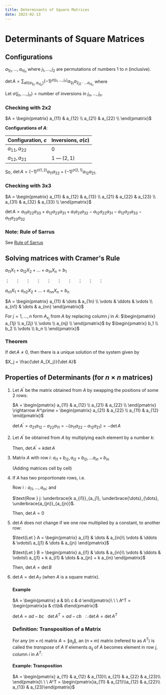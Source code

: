 ```yaml
---
title: Determinants of Square Matrices
date: 2023-02-13
---
```


# Determinants of Square Matrices
## Configurations

$a_{1j_1}, \dots, a_{nj_{n}}$ where $j_1, \dots, j_{2}$ are permutations of numbers $1$ to $n$ (inclusive). 

$\det A = \sum_{\text{all} \{a_{1j_{1}}, a_{nj_{n}}\}} (-1)^{\sigma(j_1, \dots, j_n)} a_{1j_1} a_{2_{j2} \cdot \dots a_{nj_n}}$ where

Let $\sigma(j_n, \dots, j_n) = \text{number of inversions in } j_n, \dots, j_n$.

### Checking with 2x2
$A = \begin{pmatrix}
    a_{11} & a_{12} \\
    a_{21} & a_{22} \\
\end{pmatrix}$

**Configurations of $A$**:

| Configuration, $c$ | Inversions, $\sigma(c)$ |
|--------------------|-------------------------|
|  $a_{11}, a_{22}$  | $0$                     |
|  $a_{12}, a_{21}$  | $1$ &mdash; $(2,1)$     |


So, $\det A = (-1)^{\sigma(1, 2)} a_{11} a_{22} + (-1)^{\sigma(2, 1)} a_{12} a_{21}$.

### Checking with 3x3
$A = \begin{pmatrix}
    a_{11} & a_{12} & a_{13} \\
    a_{21} & a_{22} & a_{23} \\
    a_{31} & a_{32} & a_{33} \\
\end{pmatrix}$

$\det A = a_{11} a_{22} a_{33} + a_{12} a_{23} a_{31} + a_{1} a_{21} a_{32} - a_{12} a_{22} a_{31} - a_{12} a_{21} a_{33} - a_{11} a_{23} a_{32}$

### Note: Rule of Sarrus
See [Rule of Sarrus](https://en.wikipedia.org/wiki/Rule_of_Sarrus)

## Solving matrices with Cramer's Rule
$a_{11} X_{1} + a_{12} X_2 + \dots + a_{1n}X_n = b_1$

$\vdots \ \ \ \ \ \vdots \ \ \ \ \ \vdots \ \ \ \ \ \vdots \ \ \ \ \ \vdots \ \ \ \ \ \vdots \ \ \ \ \ \vdots \ \ \ \ \ \vdots \ \ \ \ \ \vdots \ \ \ \ \ \vdots$

$a_{n1} X_{1} + a_{n2} X_{2} + \dots + a_{nn} X_n = b_n$

$A = \begin{pmatrix}
    a_{11} & \dots  & a_{1n} \\
    \vdots & \ddots & \vdots \\
    a_{n1} & \dots  & a_{nn}
\end{pmatrix}$ 

For $j = 1, \dots, n$ form $A_{x_j}$ from $A$ by replacing column $j$ in $A$: $\begin{pmatrix}
    a_{1j} \\
    a_{2j} \\
    \vdots \\
    a_{nj} \\
\end{pmatrix}$ by $\begin{pmatrix}
    b_1 \\
    b_2 \\
    \vdots \\
    b_n \\
\end{pmatrix}$

### Theorem 
If $\det A \neq 0$, then there is a unique solution of the system given by 


$X_j = \frac{\det A_{X_j}}{\det A}$

## Properties of Determinants (for $n \times n$ matrices)

1. Let $A^\prime$ be the matrix obtained from $A$ by swapping the positions of some 2 rows:

    $A = \begin{pmatrix}
        a_{11} & a_{12} \\
        a_{21} & a_{22} \\
    \end{pmatrix} \rightarrow A^\prime = \begin{pmatrix}
        a_{21} & a_{22} \\
        a_{11} & a_{12}
    \end{pmatrix}$

    $\det A^\prime = a_{21} a_{12} - a_{22} a_{11} = -(a_{11} a_{22} - a_{12} a_{21}) = - \det A$

2. Let $A^{\prime}$ be obtained from $A$ by multiplying each element by a number $k$:

    Then, $\det A^\prime = k \det A$ 

3. Matrix $A$ with row $i$:
    $a_{i1} + b_{i2}, a_{i2} + b_{i2}, \dots a_{in} + b_{in}$

    (Adding matrices cell by cell)

4. If $A$ has two proportionate rows, i.e.

    $\text{Row } i: a_{i1}, \dots, a_{in}$; and
    
    $\text{Row } j: \underbrace{k a_{i1}}_{a_j1}, \underbrace{\dots}_{\dots}, \underbrace{a_{jn}}_{a_{jn}}$.
    
    Then, $\det A = 0$

5. $\det A$ does not change if we one row multiplied by a constant, to another row:

    $\text{Let } A = \begin{pmatrix}
        a_{i1} & \dots  & a_{in}\\
        \vdots & \ddots & \vdots\\
        a_{j1} & \dots  & a_{jn}
    \end{pmatrix}$

    $\text{Let } B = \begin{pmatrix}
        a_{i1} & \dots  & a_{in}\\
        \vdots & \ddots & \vdots\\
        a_{j1} + k a_{i1} & \dots  & a_{jn} + k a_{in}
    \end{pmatrix}$

    Then, $\det A = \det B$

6. $\det A = \det A_{T}$ (when $A$ is a square matrix).
    #### Example
    $A = \begin{pmatrix}
        a & b\\ c & d
    \end{pmatrix}\ \ \ A^T = \begin{pmatrix}a & c\\b& d\end{pmatrix}$

    $\det A = ad - bc\ \ \ \det A^T = ad - cb\ \ \ \therefore \det A = \det A^T$

    ### Definition: Transposition of a Matrix
    For any $(m \times n)$ matrix $A = \|a_{ij}\|$, an $(n \times m)$ matrix (refered to as $A^T$) is called the *transpose* of $A$ if elements $a_{ij}$ of $A$ becomes element in row $j$, column $i$ in $A^{T}$:

    #### Example: Transposition
    $A = \begin{pmatrix}
        a_{11} & a_{12} & a_{13}\\
        a_{21} & a_{22} & a_{23}\\
    \end{pmatrix}\ \ \ A^T = \begin{pmatrix}a_{11} & a_{21}\\a_{12} & a_{22}\\ a_{13} & a_{23}\end{pmatrix}$

    